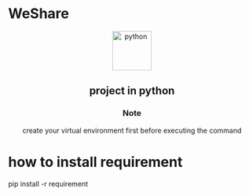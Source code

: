 # WeShare

<div align='center'>
    <div>
        <img src='https://encrypted-tbn0.gstatic.com/images?q=tbn:ANd9GcTHLxxSOS1EacExleh0u6endvPLIbPd8vC_wQ&usqp=CAU' alt='python' style='width:5rem; height:5rem'>
        <br>
        <h2>project in python</h2>
    </div>
</div>

<div align='center'>
    <h3 color='red'>Note</h4>
    <p>create your virtual environment first before executing the command</p>
</div>

# how to install requirement

pip install -r requirement
